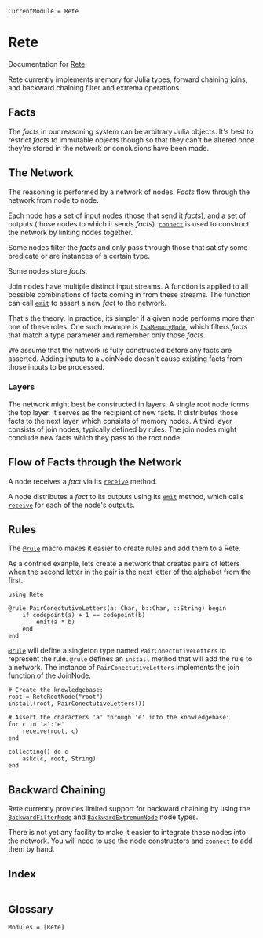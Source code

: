 ```@meta
CurrentModule = Rete
```

# Rete

Documentation for [Rete](https://github.com/MarkNahabedian/Rete.jl).

Rete currently implements memory for Julia types, forward chaining
joins, and backward chaining filter and extrema operations.


## Facts

The *facts* in our reasoning system can be arbitrary Julia objects.
It's best to restrict *facts* to immutable objects though so that they
can't be altered once they're stored in the network or conclusions
have been made.


## The Network

The reasoning is performed by a network of nodes.  *Facts* flow
through the network from node to node.

Each node has a set of input nodes (those that send it *facts*), and a
set of outputs (those nodes to which it sends *facts*).
[`connect`](@ref) is used to construct the network by linking nodes
together.

Some nodes filter the *facts* and only pass through those that satisfy
some predicate or are instances of a certain type.

Some nodes store *facts*.

Join nodes have multiple distinct input streams.  A function is
applied to all possible combinations of facts coming in from these
streams.  The function can call [`emit`](@ref) to assert a new *fact*
to the network.


That's the theory.  In practice, its simpler if a given node performs
more than one of these roles.  One such example is
[`IsaMemoryNode`](@ref), which filters *facts* that match a type
parameter and remember only those *facts*.

We assume that the network is fully constructed before any facts are
asserted.  Adding inputs to a JoinNode doesn't cause existing facts
from those inputs to be processed.


### Layers

The network might best be constructed in layers.  A single root node
forms the top layer.  It serves as the recipient of new facts.  It
distributes those facts to the next layer, which consists of memory
nodes.  A third layer consists of join nodes, typically defined by
rules.  The join nodes might conclude new facts which they pass to the
root node.


## Flow of Facts through the Network

A node receives a *fact* via its [`receive`](@ref) method.

A node distributes a *fact* to its outputs using its [`emit`](@ref)
method, which calls [`receive`](@ref) for each of the node's outputs.


## Rules

The [`@rule`](@ref) macro makes it easier to create rules and add them
to a Rete.

As a contried exanple, lets create a network that creates pairs of
letters when the second letter in the pair is the next letter of the
alphabet from the first.

```@example rule1
using Rete

@rule PairConectutiveLetters(a::Char, b::Char, ::String) begin
    if codepoint(a) + 1 == codepoint(b)
        emit(a * b)
    end
end
```

[`@rule`](@ref) will define a singleton type named
`PairConectutiveLetters` to represent the rule.  `@rule` defines an
`install` method that will add the rule to a network.  The instance of
`PairConectutiveLetters` implements the join function of the JoinNode.


```@example rule1
# Create the knowledgebase:
root = ReteRootNode("root")
install(root, PairConectutiveLetters())

# Assert the characters 'a' through 'e' into the knowledgebase:
for c in 'a':'e'
    receive(root, c)
end

collecting() do c
    askc(c, root, String)
end
```


## Backward Chaining

Rete currently provides limited support for backward chaining by using
the [`BackwardFilterNode`](@ref) and [`BackwardExtremumNode`](@ref)
node types.

There is not yet any facility to make it easier to integrate these
nodes into the network.  You will need to use the node constructors
and [`connect`](@ref) to add them by hand.



## Index

```@index
```

## Glossary

```@autodocs
Modules = [Rete]
```
